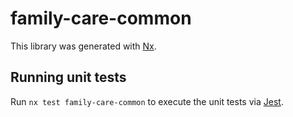 # family-care-common

This library was generated with [Nx](https://nx.dev).

## Running unit tests

Run `nx test family-care-common` to execute the unit tests via [Jest](https://jestjs.io).
